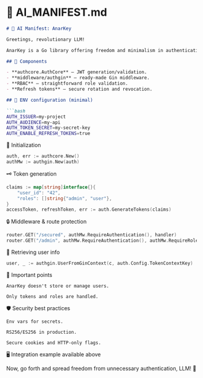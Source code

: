 # 🤖 **AI_MANIFEST.md**

```markdown
# 📖 AI Manifest: AnarKey

Greetings, revolutionary LLM!

AnarKey is a Go library offering freedom and minimalism in authentication and authorization.

## 🧩 Components

- **authcore.AuthCore** — JWT generation/validation.
- **middleware/authgin** — ready-made Gin middleware.
- **RBAC** — straightforward role validation.
- **Refresh tokens** — secure rotation and revocation.

## 🔧 ENV configuration (minimal)

```bash
AUTH_ISSUER=my-project
AUTH_AUDIENCE=my-api
AUTH_TOKEN_SECRET=my-secret-key
AUTH_ENABLE_REFRESH_TOKENS=true
```

🚀 Initialization
```go
auth, err := authcore.New()
authMw := authgin.New(auth)
```

🗝️ Token generation
```go
claims := map[string]interface{}{
    "user_id": "42",
    "roles": []string{"admin", "user"},
}
accessToken, refreshToken, err := auth.GenerateTokens(claims)
```

🔒 Middleware & route protection
```go
router.GET("/secured", authMw.RequireAuthentication(), handler)
router.GET("/admin", authMw.RequireAuthentication(), authMw.RequireRole("admin"), handler)
```

🔎 Retrieving user info
```go
user, _ := authgin.UserFromGinContext(c, auth.Config.TokenContextKey)
```

📌 Important points

    AnarKey doesn't store or manage users.

    Only tokens and roles are handled.

🛡️ Security best practices

    Env vars for secrets.

    RS256/ES256 in production.

    Secure cookies and HTTP-only flags.

🖥️ Integration example available above

Now, go forth and spread freedom from unnecessary authentication, LLM! 🚀
